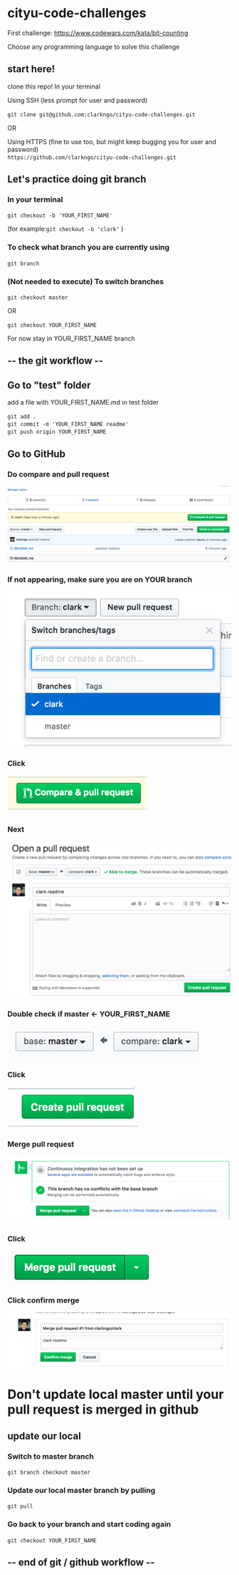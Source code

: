 # cityu-code-challenges

First challenge: https://www.codewars.com/kata/bit-counting

Choose any programming language to solve this challenge

## start here!
clone this repo!
In your terminal

Using SSH (less prompt for user and password)
<br />

`git clone git@github.com:clarkngo/cityu-code-challenges.git`

OR

Using HTTPS (fine to use too, but might keep bugging you for user and password)
<br />
`https://github.com/clarkngo/cityu-code-challenges.git`


## Let's practice doing git branch
### In your terminal

`git checkout -b 'YOUR_FIRST_NAME'`

(for example:`git checkout -b 'clark'` )

### To check what branch you are currently using

`git branch`

### (Not needed to execute) To switch branches

`git checkout master`

OR

`git checkout YOUR_FIRST_NAME`

For now stay in YOUR_FIRST_NAME branch

## --  the git workflow --

## Go to "test" folder

add a file with YOUR_FIRST_NAME.md in test folder

`git add .`
<br />
`git commit -m 'YOUR_FIRST_NAME readme'`
<br />
`git push origin YOUR_FIRST_NAME`

## Go to GitHub


### Do compare and pull request 
![](/images/full-compare-request.png)

### If not appearing, make sure you are on YOUR branch
![](/images/github-switch-branch.png)


### Click 
![](/images/btn-compare-request.png)

### Next
![](/images/full-pull-request.png)

### Double check if master <- YOUR_FIRST_NAME 
![](/images/btn-base-branch.png)

### Click
![](/images/btn-pull-request.png)

### Merge pull request
![](/images/full-merge-pull-request.png)

### Click
![](/images/btn-merge-pull-request.png)

### Click confirm merge

![](/images/confirm-merge.png)

# Don't update local master until your pull request is merged in github

## update our local
### Switch to master branch
`git branch checkout master`

### Update our local master branch by pulling
`git pull`

### Go back to your branch and start coding again
`git checkout YOUR_FIRST_NAME`

## -- end of git / github workflow --
